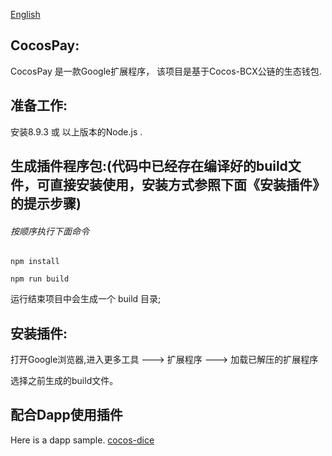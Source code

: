 [English](https://github.com/CocosBCX/CocosPay/blob/master/README.md)

## CocosPay:

CocosPay 是一款Google扩展程序， 该项目是基于Cocos-BCX公链的生态钱包.

## 准备工作:

安装8.9.3 或 以上版本的Node.js .



## 生成插件程序包:(代码中已经存在编译好的build文件，可直接安装使用，安装方式参照下面《安装插件》的提示步骤)

###### 按顺序执行下面命令

```
npm install
```

```
npm run build
```

运行结束项目中会生成一个 build 目录;


## 安装插件:
打开Google浏览器,进入更多工具 ---> 扩展程序 ---> 加载已解压的扩展程序

选择之前生成的build文件。


## 配合Dapp使用插件

Here is a dapp sample. [cocos-dice](https://github.com/CocosBCX/cocos-dice)

